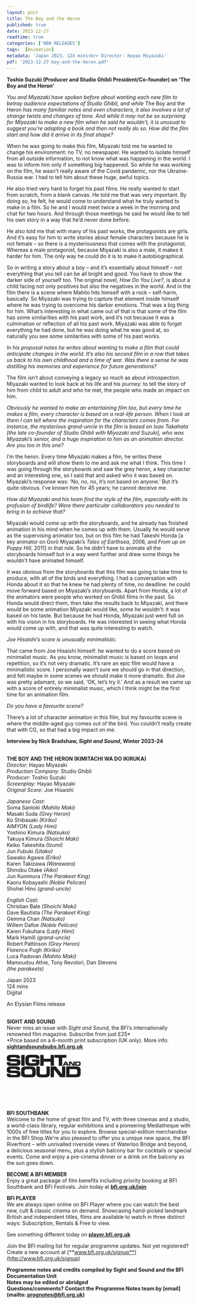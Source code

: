 ```yaml
---
layout: post
title: The Boy and the Heron
published: true
date: 2023-12-27
readtime: true
categories: ['NEW RELEASES']
tags:  [Animation]
metadata: 'Japan 2023, 124 mins<br> Director: Hayao Miyazaki'
pdf: '2023-12-27-boy-and-the-heron.pdf'
---
```


**Toshio Suzuki (Producer and Studio Ghibli President/Co-founder)  on ‘The Boy and the Heron’**

_You and Miyazaki have spoken before about wanting each new film to betray audience expectations of Studio Ghibli, and while_ The Boy and the Heron _has many familiar notes and even characters, it also involves a lot of strange twists and changes of tone. And while it may not be so surprising for Miyazaki to make a new film when he said he wouldn’t, it is unusual to suggest you’re adapting a book and then not really do so. How did the film start and how did it arrive in its final shape?_

When he was going to make this film, Miyazaki told me he wanted to change his environment: no TV, no newspaper. He wanted to isolate himself from all outside information, to not know what was happening in the world. I was to inform him only if something big happened. So while he was working on the film, he wasn’t really aware of the Covid pandemic, nor the Ukraine-Russia war. I had to tell him about these huge, awful topics.

He also tried very hard to forget his past films. He really wanted to start from scratch, from a blank canvas. He told me that was very important. By doing so, he felt, he would come to understand what he truly wanted to make in a film. So he and I would meet twice a week in the morning and chat for two hours. And through those meetings he said he would like to tell his own story in a way that he’d never done before.

He also told me that with many of his past works, the protagonists are girls. And it’s easy for him to write stories about female characters because he is not female – so there is a mysteriousness that comes with the protagonist. Whereas a male protagonist, because Miyazaki is also a male, it makes it harder for him. The only way he could do it is to make it autobiographical.

So in writing a story about a boy – and it’s essentially about himself – not everything that you tell can be all bright and good. You have to show the darker side of yourself too. The original novel, _How Do You Live?_, is about a child facing not only positives but also the negatives in the world. And in the film there is a scene where Mahito hits himself with a rock – self-harm, basically. So Miyazaki was trying to capture that element inside himself where he was trying to overcome his darker emotions. That was a big thing for him. What’s interesting in what came out of that is that some of the film has some similarities with his past work, and it’s not because it was a culmination or reflection of all his past work. Miyazaki was able to forget everything he had done, but he was doing what he was good at, so naturally you see some similarities with some of his past works.

_In his proposal notes he writes about wanting to make a film that could anticipate changes in the world. It’s also his second film in a row that takes us back to his own childhood and a time of war. Was there a sense he was distilling his memories and experience for future generations?_

The film isn’t about conveying a legacy so much as about introspection. Miyazaki wanted to look back at his life and his journey: to tell the story of him from child to adult and who he met, the people who made an impact on him.

_Obviously he wanted to make an entertaining film too, but every time he makes a film, every character is based on a real-life person. When I look at them I can tell where the inspiration for the characters comes from. For instance, the mysterious grand-uncle in the film is based on Isao Takahata [the late co-founder of Studio Ghibli with Miyazaki and Suzuki], who was Miyazaki’s senior, and a huge inspiration to him as an animation director. Are you too in this one?_

I’m the heron. Every time Miyazaki makes a film, he writes these storyboards and will show them to me and ask me what I think. This time I was going through the storyboards and saw the grey heron, a key character and an interesting one, so I said that and asked who it was based on. Miyazaki’s response was: ‘No, no, no, it’s not based on anyone.’ But it’s quite obvious. I’ve known him for 45 years; he cannot deceive me.

_How did Miyazaki and his team find the style of the film, especially with its profusion of birdlife? Were there particular collaborators you needed to bring in to achieve that?_

Miyazaki would come up with the storyboards, and he already has finished animation in his mind when he comes up with them. Usually he would serve as the supervising animator too, but on this film he had Takeshi Honda [a key animator on Gorō Miyazaki’s _Tales of Earthsea_, 2006, and _From up on Poppy Hill_, 2011] in that role. So he didn’t have to animate all the storyboards himself but in a way went further and drew some things he wouldn’t have animated himself.

It was obvious from the storyboards that this film was going to take time to produce, with all of the birds and everything. I had a conversation with Honda about it so that he knew he had plenty of time, no deadline: he could move forward based on Miyazaki’s storyboards. Apart from Honda, a lot of the animators were people who worked on Ghibli films in the past. So Honda would direct them, then take the results back to Miyazaki, and there would be some animation Miyazaki would like, some he wouldn’t: it was based on his taste. But because he had Honda, Miyazaki just went full on with his vision in his storyboards. He was interested in seeing what Honda would come up with, and that was quite interesting to watch.

_Joe Hisaishi’s score is unusually minimalistic._

That came from Joe Hisaishi himself: he wanted to do a score based on minimalist music. As you know, minimalist music is based on loops and repetition, so it’s not very dramatic. It’s rare an epic film would have a minimalistic score. I personally wasn’t sure we should go in that direction, and felt maybe in some scenes we should make it more dramatic. But Joe was pretty adamant, so we said, ‘OK, let’s try it.’ And as a result we came up with a score of entirely minimalist music, which I think might be the first time for an animation film.

_Do you have a favourite scene?_

There’s a lot of character animation in this film, but my favourite scene is where the middle-aged guy comes out of the bird. You couldn’t really create that with CG, so that had a big impact on me.

**Interview by Nick Bradshaw, _Sight and Sound_, Winter 2023-24**
<br><br>

**THE BOY AND THE HERON (KIMITACHI WA DO IKIRUKA)**<br>
_Director:_ Hayao Miyazaki<br>
_Production Company:_ Studio Ghibli<br>
_Producer:_ Toshio Suzuki<br>
_Screenplay:_ Hayao Miyazaki<br>
_Original Score:_ Joe Hisaishi<br>

_Japanese Cast:_<br>
Soma Santoki _(Mahito Maki)_<br>
Masaki Suda _(Grey Heron)_<br>
Ko Shibasaki _(Kiriko)_<br>
AIMYON _(Lady Himi)_<br>
Yoshino Kimura _(Natsuko)_<br>
Takuya Kimura _(Shoichi Maki)_<br>
Keiko Takeshita _(Izumi)_<br>
Jun Fubuki _(Utako)_<br>
Sawako Agawa _(Eriko)_<br>
Karen Takizawa _(Warawara)_<br>
Shinobu Otake _(Aiko)_<br>
Jun Kunimura _(The Parakeet King)_<br>
Kaoru Kobayashi _(Noble Pelican)_<br>
Shohei Hino _(grand-uncle)_<br>

_English Cast:_<br>
Christian Bale _(Shoichi Maki)_<br>
Dave Bautista _(The Parakeet King)_<br>
Gemma Chan _(Natsuko)_<br>
Willem Dafoe _(Noble Pelican)_<br>
Karen Fukuhara _(Lady Himi)_<br>
Mark Hamill _(grand-uncle)_<br>
Robert Pattinson _(Grey Heron)_<br>
Florence Pugh _(Kiriko)_<br>
Luca Padovan _(Mahito Maki)_<br>
Mamoudou Athie, Tony Revolori, Dan Stevens  
_(the parakeets)_<br>

Japan 2023<br>
124 mins<br>
Digital

An Elysian Films release<br>
<br>

**SIGHT AND SOUND**<br>
Never miss an issue with _Sight and Sound_, the BFI’s internationally renowned film magazine. Subscribe from just £25*<br>
*Price based on a 6-month print subscription (UK only). More info: [**sightandsoundsubs.bfi.org.uk**](https://sightandsoundsubs.bfi.org.uk/subscribe)

<img style="float: left;" src="/img/sight-and-sound.jpg" width="40%" height="40%"><br><br><br><br><br><br><br><br>

**BFI SOUTHBANK**  
Welcome to the home of great film and TV, with three cinemas and a studio, a world-class library, regular exhibitions and a pioneering Mediatheque with 1000s of free titles for you to explore. Browse special-edition merchandise in the BFI Shop.We&#39;re also pleased to offer you a unique new space, the BFI Riverfront – with unrivalled riverside views of Waterloo Bridge and beyond, a delicious seasonal menu, plus a stylish balcony bar for cocktails or special events. Come and enjoy a pre-cinema dinner or a drink on the balcony as the sun goes down.  

**BECOME A BFI MEMBER**  
Enjoy a great package of film benefits including priority booking at BFI Southbank and BFI Festivals. Join today at [**bfi.org.uk/join**](http://www.bfi.org.uk/join)  

**BFI PLAYER**  
 We are always open online on BFI Player where you can watch the best new, cult &amp; classic cinema on demand. Showcasing hand-picked landmark British and independent titles, films are available to watch in three distinct ways: Subscription, Rentals &amp; Free to view.  

See something different today on [**player.bfi.org.uk**](https://player.bfi.org.uk)  

Join the BFI mailing list for regular programme updates. Not yet registered? Create a new account at [**www.bfi.org.uk/signup**](http://www.bfi.org.uk/signup)

**Programme notes and credits compiled by Sight and Sound and the BFI Documentation Unit  
Notes may be edited or abridged  
Questions/comments? Contact the Programme Notes team by [email](mailto: prognotes@bfi.org.uk)**

<!--stackedit_data:
eyJoaXN0b3J5IjpbMTkxNjc3MjUyM119
-->
